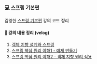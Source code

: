 ### 💻 스프링 기본편
김영한 [스프링 기본편](https://www.inflearn.com/course/스프링-핵심-원리-기본편) 강의 코드 정리

#### 📝 강의 내용 정리 (velog)
1. [객체 지향 설계와 스프링](https://velog.io/@leesanghuu/객체-지향-설계와-스프링)
2. [스프링 핵심 원리 이해1 - 예제 만들기](https://velog.io/@leesanghuu/스프링-핵심-원리-이해1-예제-만들기)
3. [스프링 핵심 원리 이해2 - 객체 지향 원리 적용](https://velog.io/@leesanghuu/스프링-핵심-원리-이해2-객체-지향-원리-적용)

